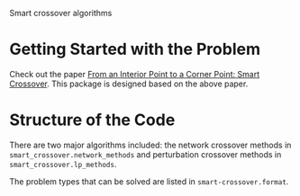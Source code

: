 Smart crossover algorithms

Getting Started with the Problem
================================

Check out the paper [From an Interior Point to a Corner Point: Smart Crossover](https://arxiv.org/abs/2102.09420/). 
This package is designed based on the above paper.


Structure of the Code
=====================
There are two major algorithms included:
the network crossover methods in 
`smart_crossover.network_methods` and perturbation crossover
methods in `smart_crossover.lp_methods`.

The problem types that can be solved are listed in `smart-crossover.format`.
